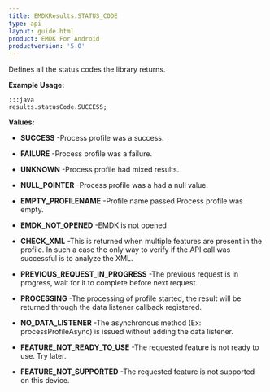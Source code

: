 ```yaml
---
title: EMDKResults.STATUS_CODE
type: api
layout: guide.html
product: EMDK For Android
productversion: '5.0'
---
```



Defines all the status codes the library returns. 
 
 

**Example Usage:**
	
	:::java	
	results.statusCode.SUCCESS;


**Values:**

* **SUCCESS** -Process profile was a success.

* **FAILURE** -Process profile was a failure.

* **UNKNOWN** -Process profile had mixed results.

* **NULL_POINTER** -Process profile was a had a null value.

* **EMPTY_PROFILENAME** -Profile name passed Process profile was empty.

* **EMDK_NOT_OPENED** -EMDK is not opened

* **CHECK_XML** -This is returned when multiple features are present in the profile. In such a case the only way to
 verify if the API call was successful is to analyze the XML.

* **PREVIOUS_REQUEST_IN_PROGRESS** -The previous request is in progress, wait for it to complete before next request.

* **PROCESSING** -The processing of profile started, the result will be returned through the data listener callback registered.

* **NO_DATA_LISTENER** -The asynchronous method (Ex: processProfileAsync) is issued without adding the data listener.

* **FEATURE_NOT_READY_TO_USE** -The requested feature is not ready to use. Try later.

* **FEATURE_NOT_SUPPORTED** -The requested feature is not supported on this device.





